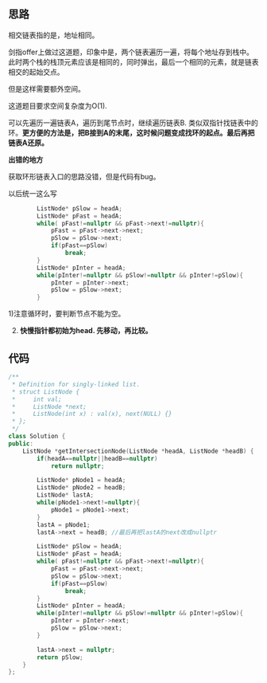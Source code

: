 ## 思路

相交链表指的是，地址相同。

剑指offer上做过这道题，印象中是，两个链表遍历一遍，将每个地址存到栈中。此时两个栈的栈顶元素应该是相同的，同时弹出，最后一个相同的元素，就是链表相交的起始交点。

但是这样需要额外空间。

这道题目要求空间复杂度为O(1).

可以先遍历一遍链表A，遍历到尾节点时，继续遍历链表B. 类似双指针找链表中的环。**更方便的方法是，把B接到A的末尾，这时候问题变成找环的起点。最后再把链表A还原。**

**出错的地方**

获取环形链表入口的思路没错，但是代码有bug。

以后统一这么写

```c++
        ListNode* pSlow = headA;
        ListNode* pFast = headA;
        while( pFast!=nullptr && pFast->next!=nullptr){
            pFast = pFast->next->next;
            pSlow = pSlow->next;
            if(pFast==pSlow)
                break;
        }
        ListNode* pInter = headA;
        while(pInter!=nullptr && pSlow!=nullptr && pInter!=pSlow){
            pInter = pInter->next;
            pSlow = pSlow->next;
        }
```

1)注意循环时，要判断节点不能为空。

2) **快慢指针都初始为head. 先移动，再比较。**





## 代码

```c++
/**
 * Definition for singly-linked list.
 * struct ListNode {
 *     int val;
 *     ListNode *next;
 *     ListNode(int x) : val(x), next(NULL) {}
 * };
 */
class Solution {
public:
    ListNode *getIntersectionNode(ListNode *headA, ListNode *headB) {
        if(headA==nullptr||headB==nullptr) 
            return nullptr;

        ListNode* pNode1 = headA;
        ListNode* pNode2 = headB;
        ListNode* lastA;
        while(pNode1->next!=nullptr){
            pNode1 = pNode1->next;
        }
        lastA = pNode1; 
        lastA->next = headB; //最后再把lastA的next改成nullptr

        ListNode* pSlow = headA;
        ListNode* pFast = headA;
        while( pFast!=nullptr && pFast->next!=nullptr){
            pFast = pFast->next->next;
            pSlow = pSlow->next;
            if(pFast==pSlow)
                break;
        }
        ListNode* pInter = headA;
        while(pInter!=nullptr && pSlow!=nullptr && pInter!=pSlow){
            pInter = pInter->next;
            pSlow = pSlow->next;
        }

        lastA->next = nullptr;
        return pSlow;
    }
};
```

